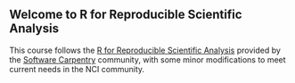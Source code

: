 ## Welcome to R for Reproducible Scientific Analysis

This course follows the [R for Reproducible Scientific Analysis](http://swcarpentry.github.io/r-novice-gapminder/) provided by the [Software Carpentry](https://software-carpentry.org/) community, with some minor modifications to meet current needs in the NCI community.
